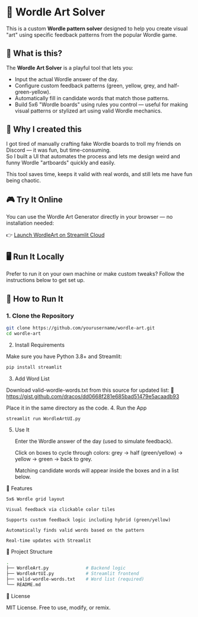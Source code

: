 # 🎨 Wordle Art Solver

This is a custom **Wordle pattern solver** designed to help you create visual "art" using specific feedback patterns from the popular Wordle game.

## 📌 What is this?

The **Wordle Art Solver** is a playful tool that lets you:
- Input the actual Wordle answer of the day.
- Configure custom feedback patterns (green, yellow, grey, and half-green-yellow).
- Automatically fill in candidate words that match those patterns.
- Build 5x6 "Wordle boards" using rules you control — useful for making visual patterns or stylized art using valid Wordle mechanics.

## 🤔 Why I created this

I got tired of manually crafting fake Wordle boards to troll my friends on Discord — it was fun, but time-consuming.  
So I built a UI that automates the process and lets me design weird and funny Wordle "artboards" quickly and easily.

This tool saves time, keeps it valid with real words, and still lets me have fun being chaotic.

## 🎮 Try It Online

You can use the Wordle Art Generator directly in your browser — no installation needed:

👉 [Launch WordleArt on Streamlit Cloud](https://wordleart.streamlit.app/)

## 🖥️ Run It Locally

Prefer to run it on your own machine or make custom tweaks? Follow the instructions below to get set up.

## 🧰 How to Run It

### 1. Clone the Repository

```bash
git clone https://github.com/yourusername/wordle-art.git
cd wordle-art
```
2. Install Requirements

Make sure you have Python 3.8+ and Streamlit:
```bash
pip install streamlit
```
3. Add Word List

Download valid-wordle-words.txt from this source for updated list:
🔗 https://gist.github.com/dracos/dd0668f281e685bad51479e5acaadb93 

Place it in the same directory as the code.
4. Run the App
```bash
streamlit run WordleArtUI.py
```
5. Use It

    Enter the Wordle answer of the day (used to simulate feedback).

    Click on boxes to cycle through colors:
    grey → half (green/yellow) → yellow → green → back to grey.

    Matching candidate words will appear inside the boxes and in a list below.

🎨 Features

    5x6 Wordle grid layout

    Visual feedback via clickable color tiles

    Supports custom feedback logic including hybrid (green/yellow)

    Automatically finds valid words based on the pattern

    Real-time updates with Streamlit

📁 Project Structure
```bash
.
├── WordleArt.py              # Backend logic
├── WordleArtUI.py            # Streamlit frontend
├── valid-wordle-words.txt    # Word list (required)
└── README.md
```
📃 License

MIT License. Free to use, modify, or remix.
